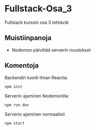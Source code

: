 # Fullstack-Osa_3

Fullstack kurssin osa 3 tehtävät

## Muistiinpanoja

* Nodemon päivittää serverin muutokset 

## Komentoja

Backendin luonti ilman Reactia:

`npm init`

Serverin ajaminen Nodemonilla:

`npm run dev`

Serverin ajaminen normaalisti

`npm start`

